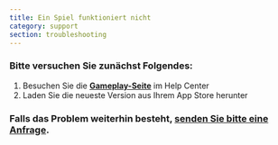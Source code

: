 ```yaml
---
title: Ein Spiel funktioniert nicht
category: support 
section: troubleshooting
---
```

### Bitte versuchen Sie zunächst Folgendes:


1. Besuchen Sie die **[Gameplay-Seite](https://help.studycat.com/hc/en-us/categories/34781881763353-Gameplay)** im Help Center
2. Laden Sie die neueste Version aus Ihrem App Store herunter


### Falls das Problem weiterhin besteht, [senden Sie bitte eine Anfrage](https://help.studycat.com/hc/en-gb/requests/new).